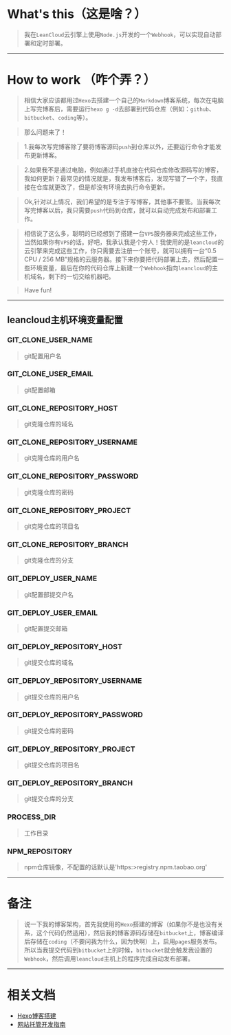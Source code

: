 # What's this（这是啥？）

> 我在`LeanCloud`云引擎上使用`Node.js`开发的一个`Webhook`，可以实现自动部署和定时部署。

------

# How to work （咋个弄？）

> 相信大家应该都用过`Hexo`去搭建一个自己的`Markdown`博客系统，每次在电脑上写完博客后，需要运行`hexo g -d`去部署到代码仓库（例如：`github`、`bitbucket`、`coding`等）。

> 那么问题来了！

> 1.我每次写完博客除了要将博客源码`push`到仓库以外，还要运行命令才能发布更新博客。

> 2.如果我不是通过电脑，例如通过手机直接在代码仓库修改源码写的博客，我如何更新？最常见的情况就是，我发布博客后，发现写错了一个字，我直接在仓库就更改了，但是却没有环境去执行命令更新。

> Ok,针对以上情况，我们希望的是专注于写博客，其他事不要管。当我每次写完博客以后，我只需要`push`代码到仓库，就可以自动完成发布和部署工作。

> 相信说了这么多，聪明的已经想到了搭建一台`VPS`服务器来完成这些工作，当然如果你有`VPS`的话。好吧，我承认我是个穷人！我使用的是`leancloud`的云引擎来完成这些工作，你只需要去注册一个账号，就可以拥有一台“0.5 CPU / 256 
MB”规格的云服务器。接下来你要把代码部署上去，然后配置一些环境变量，最后在你的代码仓库上新建一个`Webhook`指向`leancloud`的主机域名，剩下的一切交给机器吧。

> Have fun!

------

## leancloud主机环境变量配置

### GIT_CLONE_USER_NAME 

> git配置用户名

### GIT_CLONE_USER_EMAIL 

> git配置邮箱

### GIT_CLONE_REPOSITORY_HOST 

> git克隆仓库的域名

### GIT_CLONE_REPOSITORY_USERNAME 

> git克隆仓库的用户名

### GIT_CLONE_REPOSITORY_PASSWORD 

> git克隆仓库的密码

### GIT_CLONE_REPOSITORY_PROJECT 

> git克隆仓库的项目名

### GIT_CLONE_REPOSITORY_BRANCH 

> git克隆仓库的分支

### GIT_DEPLOY_USER_NAME 

> git配置部提交户名

### GIT_DEPLOY_USER_EMAIL 

> git配置提交邮箱

### GIT_DEPLOY_REPOSITORY_HOST 

> git提交仓库的域名

### GIT_DEPLOY_REPOSITORY_USERNAME 

> git提交仓库的用户名

### GIT_DEPLOY_REPOSITORY_PASSWORD 

> git提交仓库的密码

### GIT_DEPLOY_REPOSITORY_PROJECT 

> git提交仓库的项目名

### GIT_DEPLOY_REPOSITORY_BRANCH 

> git提交仓库的分支

### PROCESS_DIR 

> 工作目录

### NPM_REPOSITORY 

> npm仓库镜像，不配置的话默认是'https:>registry.npm.taobao.org'

------

# 备注

> 说一下我的博客架构，首先我使用的`Hexo`搭建的博客（如果你不是也没有关系，这个代码仍然适用），然后我的博客源码存储在`bitbucket`上，博客编译后存储在`coding`（不要问我为什么，因为快啊）上，启用`pages`服务发布。所以当我提交代码到`bitbucket`上的时候，`bitbucket`就会触发我设置的`Webhook`，然后调用`leancloud`主机上的程序完成自动发布部署。

------

# 相关文档

* [Hexo博客搭建](https://hexo.io/docs/)
* [网站托管开发指南](https://leancloud.cn/docs/leanengine_webhosting_guide-node.html)

